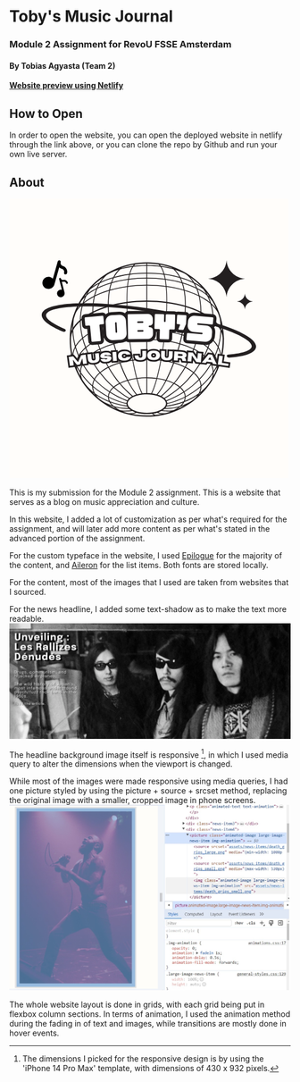 # Toby's Music Journal
### Module 2 Assignment for RevoU FSSE Amsterdam
#### By Tobias Agyasta (Team 2)

[**Website preview using Netlify**](https://tobys-music-journal.netlify.app/)

## How to Open

In order to open the website, you can open the deployed website in netlify through the link above, or you can clone the repo by Github and run your own live server.

## About

![Logo image](assets/news-items/Black%20and%20White%20Modern%20Vintage%20Badge%20Brand%20Logo.png)

This is my submission for the Module 2 assignment. This is a website that serves as a blog on music appreciation and culture. 

In this website, I added a lot of customization as per what's required for the assignment, and will later add more content as per what's stated in the advanced portion of the assignment.

For the custom typeface in the website, I used [Epilogue](https://fonts.google.com/specimen/Epilogue) for the majority of the content, and [Aileron](https://www.dafontfree.io/aileron-font-family/) for the list items. Both fonts are stored locally.

For the content, most of the images that I used are taken from websites that I sourced.

For the news headline, I added some text-shadow as to make the text more readable.
![Text shadow headline](assets/readme/text-shadow.png)

The headline background image itself is responsive [^1], in which I used media query to alter the dimensions when the viewport is changed.

While most of the images were made responsive using media queries, I had one picture styled by using the picture + source + srcset method, replacing the original image with a smaller, cropped image in phone screens.
![Responsive Images](assets/readme/srcset.jpg)

The whole website layout is done in grids, with each grid being put in flexbox column sections. In terms of animation, I used the animation method during the fading in of text and images, while transitions are mostly done in hover events.




[^1]: The dimensions I picked for the responsive design is by using the 'iPhone 14 Pro Max' template, with dimensions of 430 x 932 pixels.
